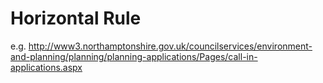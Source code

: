 # Horizontal Rule

e.g. http://www3.northamptonshire.gov.uk/councilservices/environment-and-planning/planning/planning-applications/Pages/call-in-applications.aspx